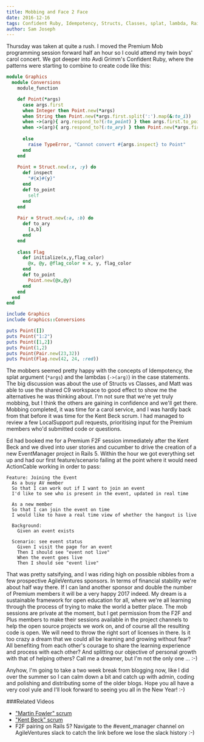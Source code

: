 ```yaml
---
title: Mobbing and Face 2 Face
date: 2016-12-16
tags: Confident Ruby, Idempotency, Structs, Classes, splat, lambda, Rails 5, ActionCable, BDD, Cucumber, User Stories
author: Sam Joseph
---
```


Thursday was taken at quite a rush.  I moved the Premium Mob programming session forward half an hour so I could attend my twin boys' carol concert.  We got deeper into Avdi Grimm's Confident Ruby, where the patterns were starting to combine to create code like this:

```rb
module Graphics
  module Conversions
    module_function

    def Point(*args)
      case args.first
      when Integer then Point.new(*args)
      when String then Point.new(*args.first.split(':').map(&:to_i))
      when ->(arg){ arg.respond_to?(:to_point) } then args.first.to_point  
      when ->(arg){ arg.respond_to?(:to_ary) } then Point.new(*args.first.to_ary)
      
      else
        raise TypeError, "Cannot convert #{args.inspect} to Point"
      end
    end
    
    Point = Struct.new(:x, :y) do
      def inspect
        "#{x}#{y}"
      end
      def to_point
        self 
      end
    end
    
    Pair = Struct.new(:a, :b) do
      def to_ary
        [a,b]
      end
    end
    
    class Flag
      def initialize(x,y,flag_color)
        @x, @y, @flag_color = x, y, flag_color
      end
      def to_point
        Point.new(@x,@y)
      end
    end
  end
end

include Graphics
include Graphics::Conversions

puts Point([])
puts Point("1:2")
puts Point([1,2])
puts Point(1,2)
puts Point(Pair.new(23,32))
puts Point(Flag.new(42, 24, :red))
```

The mobbers seemed pretty happy with the concepts of Idempotency, the splat argument (`*args`) and the lambdas (`->(arg)`) in the case statements.  The big discussion was about the use of Structs vs Classes, and Matt was able to use the shared C9 workspace to good effect to show me the alternatives he was thinking about.  I'm not sure that we're yet truly mobbing, but I think the others are gaining in confidence and we'll get there.  Mobbing completed, it was time for a carol service, and I was hardly back from that before it was time for the Kent Beck scrum.  I had managed to review a few LocalSupport pull requests, prioritising input for the Premium members who'd submitted code or questions.

Ed had booked me for a Premium F2F session immediately after the Kent Beck and we dived into user stories and cucumber to drive the creation of a new EventManager project in Rails 5.   Within the hour we got everything set up and had our first feature/scenario failing at the point where it would need ActionCable working in order to pass:

```gherkin
Feature: Joining the Event
  As a busy AV member
  So that I can work out if I want to join an event
  I'd like to see who is present in the event, updated in real time

  As a new member
  So that I can join the event on time
  I would like to have a real time view of whether the hangout is live

  Background:
    Given an event exists

  Scenario: see event status
    Given I visit the page for an event
    Then I should see "event not live"
    When the event goes live
    Then I should see "event live"
```

That was pretty satsifying, and I was riding high on possible nibbles from a few prospective AgileVentures sponsors.  In terms of financial stability we're about half way there.  If I can land another sponsor and double the number of Premium members it will be a very happy 2017 indeed.  My dream is a sustainable framework for open education for all, where we're all learning through the process of trying to make the world a better place.   The mob sessions are private at the moment, but I get permission from the F2F and Plus members to make their sessions available in the project channels to help the open source projects we work on, and of course all the resulting code is open.  We will need to throw the right sort of licenses in there.  Is it too crazy a dream that we could all be learning and growing without fear?  All benefiting from each other's courage to share the learning experience and process with each other?  And splitting our objective of personal growth with that of helping others?  Call me a dreamer, but I'm not the only one ... :-)

Anyhow, I'm going to take a two week break from blogging now, like I did over the summer so I can calm down a bit and catch up with admin, coding and polishing and distributing some of the older blogs.  Hope you all have a very cool yule and I'll look forward to seeing you all in the New Year! :-)

###Related Videos

* ["Martin Fowler" scrum](https://www.youtube.com/watch?v=lrw0R8YbxXU)
* ["Kent Beck" scrum](https://www.youtube.com/watch?v=LkagGRnOorI)
* F2F pairing on Rails 5?  Navigate to the #event_manager channel on AgileVentures slack to catch the link before we lose the slack history :-)






